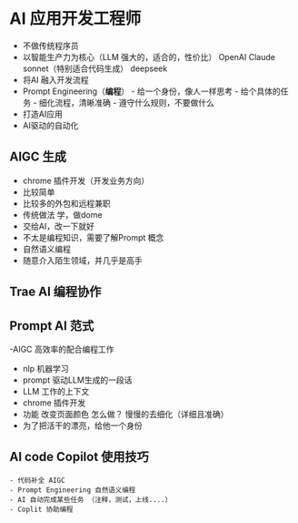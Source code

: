 # AI 应用开发工程师
  - 不做传统程序员
  - 以智能生产力为核心（LLM 强大的，适合的，性价比）
   OpenAI
   Claude sonnet（特别适合代码生成）
   deepseek
  - 将AI 融入开发流程
   - Prompt Engineering（**编程**）
    - 给一个身份，像人一样思考
    - 给个具体的任务
    - 细化流程，清晰准确
    - 遵守什么规则，不要做什么
  - 打造AI应用
  - AI驱动的自动化 
## AIGC 生成
- chrome 插件开发（开发业务方向）
 - 比较简单
 - 比较多的外包和远程兼职
 - 传统做法
   学，做dome
 - 交给AI，改一下就好
 - 不太是编程知识，需要了解Prompt 概念
 - 自然语义编程
 - 随意介入陌生领域，并几乎是高手

 ## Trae AI 编程协作


 ## Prompt AI 范式
  -AIGC 高效率的配合编程工作
  - nlp 机器学习
  - prompt 驱动LLM生成的一段话  
  - LLM 工作的上下文
   - chrome 插件开发
   - 功能 改变页面颜色 怎么做？ 慢慢的去细化（详细且准确）
   - 为了把活干的漂亮，给他一个身份

   ## AI code Copilot 使用技巧
    - 代码补全 AIGC
    - Prompt Engineering 自然语义编程
    - AI 自动完成某些任务 （注释，测试，上线....）
    - Coplit 协助编程